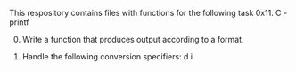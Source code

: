 This respository contains files with functions for the following task
0x11. C - printf

0. Write a function that produces output according to a format.

1. Handle the following conversion specifiers: d i

